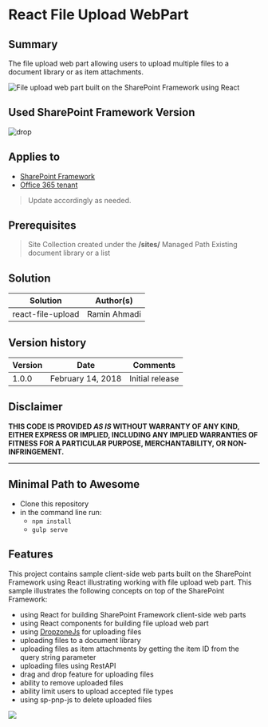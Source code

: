# React File Upload WebPart

## Summary
The file upload web part allowing users to upload multiple files to a document library or as item attachments.

![File upload web part built on the SharePoint Framework using React](./assets/SPFileUploadPreview.gif)

## Used SharePoint Framework Version 
![drop](https://img.shields.io/badge/version-GA-green.svg)

## Applies to

* [SharePoint Framework](https:/dev.office.com/sharepoint)
* [Office 365 tenant](https://dev.office.com/sharepoint/docs/spfx/set-up-your-development-environment)

> Update accordingly as needed.

## Prerequisites
 
> Site Collection created under the **/sites/** Managed Path
> Existing document library or a list

## Solution

Solution|Author(s)
--------|---------
react-file-upload|Ramin Ahmadi

## Version history

Version|Date|Comments
-------|----|--------
1.0.0|February 14, 2018|Initial release

## Disclaimer
**THIS CODE IS PROVIDED *AS IS* WITHOUT WARRANTY OF ANY KIND, EITHER EXPRESS OR IMPLIED, INCLUDING ANY IMPLIED WARRANTIES OF FITNESS FOR A PARTICULAR PURPOSE, MERCHANTABILITY, OR NON-INFRINGEMENT.**

---

## Minimal Path to Awesome

- Clone this repository
- in the command line run:
  - `npm install`
  - `gulp serve`

## Features
This project contains sample client-side web parts built on the SharePoint Framework using React illustrating working with file upload web part.
This sample illustrates the following concepts on top of the SharePoint Framework:
- using React for building SharePoint Framework client-side web parts
- using React components for building file upload web part
- using [DropzoneJs](http://www.dropzonejs.com/) for uploading files
- uploading files to a document library
- uploading files as item attachments by getting the item ID from the query string parameter
- uploading files using RestAPI
- drag and drop feature for uploading files
- ability to remove uploaded files
- ability limit users to upload accepted file types
- using sp-pnp-js to delete uploaded files

<img src="https://telemetry.sharepointpnp.com/sp-dev-fx-webparts/samples/react-file-upload" />

